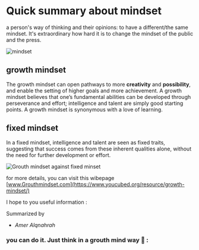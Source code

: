 
# Quick summary about  mindset

 a person's way of thinking and their opinions: to have a different/the same mindset.
 It's extraordinary how hard it is to change the mindset of the public and the press.
 
 ![mindset](https://i1.wp.com/atlassianblog.wpengine.com/wp-content/uploads/2015/11/growth-mindset.png?w=1101&ssl=1)

## growth mindset
The growth mindset can open pathways to more **creativity** and **possibility**, and enable the setting of higher goals and more achievement.
A growth mindset believes that one’s fundamental abilities can be developed through perseverance and effort; intelligence and talent are simply good starting points. A growth mindset is synonymous with a love  of learning.

## fixed mindset
In a fixed mindset, intelligence and talent are seen as fixed traits, suggesting that success comes from these inherent qualities alone, without the need for further development or effort.
 
 ![Grouth mindset against fixed minset](https://i2.wp.com/atlassianblog.wpengine.com/wp-content/uploads/NewGrowthMindset2.png?resize=800%2C1000&ssl=1)
 
  
  for more details, you can visit this wibepage          
  [www.Grouthmindset.com](https://www.youcubed.org/resource/growth-mindset/)
  
 
 I hope to you useful information : 
  
  
  Summarized by   
  * _Amer Alqnahrah_ 

### you can do it. Just think in a grouth mind way :purple_heart: :

